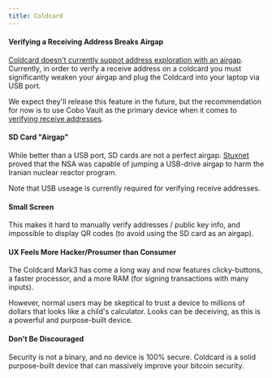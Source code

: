```yaml
---
title: Coldcard
---
```


#### Verifying a Receiving Address Breaks Airgap
[Coldcard doesn't currently suppot address exploration with an airgap](https://github.com/Coldcard/firmware/pull/25).
Currently, in order to verify a receive address on a coldcard you must significantly weaken your airgap and plug the Coldcard into your laptop via USB port.

We expect they'll release this feature in the future, but the recommendation for now is to use Cobo Vault as the primary device when it comes to [verifying receive addresses](/verify-receive-address/).

#### SD Card "Airgap"
While better than a USB port, SD cards are not a perfect airgap.
[Stuxnet](https://en.wikipedia.org/wiki/Stuxnet) proved that the NSA was capable of jumping a USB-drive airgap to harm the Iranian nuclear reactor program.

Note that USB useage is currently required for verifying receive addresses.

#### Small Screen
This makes it hard to manually verify addresses / public key info, and impossible to display QR codes (to avoid using the SD card as an airgap).

#### UX Feels More Hacker/Prosumer than Consumer
The Coldcard Mark3 has come a long way and now features clicky-buttons, a faster processor, and a more RAM (for signing transactions with many inputs).

However, normal users may be skeptical to trust a device to millions of dollars that looks like a child's calculator.
Looks can be deceiving, as this is a powerful and purpose-built device.

#### Don't Be Discouraged
Security is not a binary, and no device is 100% secure.
Coldcard is a solid purpose-built device that can massively improve your bitcoin security.
